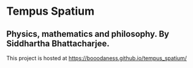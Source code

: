 # Tempus Spatium
## Physics, mathematics and philosophy. By Siddhartha Bhattacharjee.

This project is hosted at https://booodaness.github.io/tempus_spatium/

